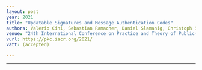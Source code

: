 ```yaml
---
layout: post
year: 2021
title: "Updatable Signatures and Message Authentication Codes"
authors: Valerio Cini, Sebastian Ramacher, Daniel Slamanig, Christoph Striecks, Erkan Tairi
venue: "24th International Conference on Practice and Theory of Public-Key Cryptography - PKC 2021"
vurl: https://pkc.iacr.org/2021/
vatt: (accepted)

---
```


---


